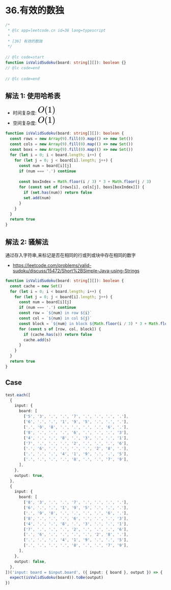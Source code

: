 # 36.有效的数独

```ts
/*
 * @lc app=leetcode.cn id=36 lang=typescript
 *
 * [36] 有效的数独
 */

// @lc code=start
function isValidSudoku(board: string[][]): boolean {}
// @lc code=end

// @lc code=end
```

## 解法 1: 使用哈希表

- 时间复杂度: <!-- $O(1)$ --> <img style="transform: translateY(0.1em); background: white;" src="./svg/o-1.svg" alt="O(1)">
- 空间复杂度: <!-- $O(1)$ --> <img style="transform: translateY(0.1em); background: white;" src="./svg/o-1.svg" alt="O(1)">

```ts
function isValidSudoku(board: string[][]): boolean {
  const rows = new Array(9).fill(0).map(() => new Set())
  const cols = new Array(9).fill(0).map(() => new Set())
  const boxs = new Array(9).fill(0).map(() => new Set())
  for (let i = 0; i < board.length; i++) {
    for (let j = 0; j < board[i].length; j++) {
      const num = board[i][j]
      if (num === '.') continue

      const boxIndex = Math.floor(i / 3) * 3 + Math.floor(j / 3)
      for (const set of [rows[i], cols[j], boxs[boxIndex]]) {
        if (set.has(num)) return false
        set.add(num)
      }
    }
  }
  return true
}
```

## 解法 2: 骚解法

通过存入字符串,来标记是否在相同的行或列或块中存在相同的数字

- https://leetcode.com/problems/valid-sudoku/discuss/15472/Short%2BSimple-Java-using-Strings

```ts
function isValidSudoku(board: string[][]): boolean {
  const cache = new Set()
  for (let i = 0; i < board.length; i++) {
    for (let j = 0; j < board[i].length; j++) {
      const num = board[i][j]
      if (num === '.') continue
      const row = `${num} in row ${i}`
      const col = `${num} in col ${j}`
      const block = `${num} in block ${Math.floor(i / 3) * 3 + Math.floor(j / 3)}`
      for (const s of [row, col, block]) {
        if (cache.has(s)) return false
        cache.add(s)
      }
    }
  }
  return true
}
```

## Case

```ts
test.each([
  {
    input: {
      board: [
        ['5', '3', '.', '.', '7', '.', '.', '.', '.'],
        ['6', '.', '.', '1', '9', '5', '.', '.', '.'],
        ['.', '9', '8', '.', '.', '.', '.', '6', '.'],
        ['8', '.', '.', '.', '6', '.', '.', '.', '3'],
        ['4', '.', '.', '8', '.', '3', '.', '.', '1'],
        ['7', '.', '.', '.', '2', '.', '.', '.', '6'],
        ['.', '6', '.', '.', '.', '.', '2', '8', '.'],
        ['.', '.', '.', '4', '1', '9', '.', '.', '5'],
        ['.', '.', '.', '.', '8', '.', '.', '7', '9'],
      ],
    },
    output: true,
  },
  {
    input: {
      board: [
        ['8', '3', '.', '.', '7', '.', '.', '.', '.'],
        ['6', '.', '.', '1', '9', '5', '.', '.', '.'],
        ['.', '9', '8', '.', '.', '.', '.', '6', '.'],
        ['8', '.', '.', '.', '6', '.', '.', '.', '3'],
        ['4', '.', '.', '8', '.', '3', '.', '.', '1'],
        ['7', '.', '.', '.', '2', '.', '.', '.', '6'],
        ['.', '6', '.', '.', '.', '.', '2', '8', '.'],
        ['.', '.', '.', '4', '1', '9', '.', '.', '5'],
        ['.', '.', '.', '.', '8', '.', '.', '7', '9'],
      ],
    },
    output: false,
  },
])('input: board = $input.board', ({ input: { board }, output }) => {
  expect(isValidSudoku(board)).toBe(output)
})
```

